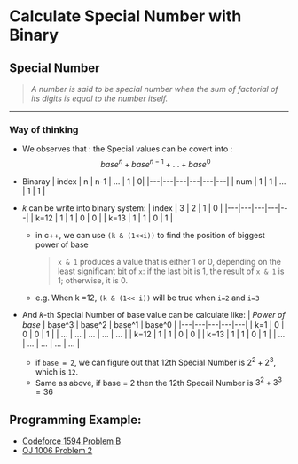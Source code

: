# Calculate Special Number with Binary
## Special Number
> *A number is said to be special number when the sum of factorial of its digits is equal to the number itself.*
---
### Way of thinking
- We observes that :
    the Special values can be covert into :
    $$
        base^n + base^{n-1} + ...+base^0
    $$
- Binaray
    | index | n | n-1 | ... | 1 | 0|
    |---|---|---|---|---|---|
    | num | 1 | 1 | ... | 1 | 1 |

- 𝑘 can be write into binary system:
    | index | 3 | 2 | 1 | 0 |
    |---|---|---|---|---|
    | k=12 | 1 | 1 | 0 | 0 |
    | k=13 | 1 | 1 | 0 | 1 |
    - in c++, we can use ```(k & (1<<i))``` to find the position of biggest power of base
        > `x & 1` produces a value that is either 1 or 0, depending on the least significant bit of `x`: if the last bit is 1, the result of `x & 1` is 1; otherwise, it is 0.
    - e.g. When k =12, ```(k & (1<< i))``` will be true when `i=2` and `i=3`
- And 𝑘-th Special Number of base value can be calculate like:
    | *Power of base* | base^3 | base^2 | base^1 | base^0 |
    |---|---|---|---|---|
    | k=1 | 0 | 0 | 0 | 1 |
    | ... | ... | ... | ... | ... |
    | k=12 | 1 | 1 | 0 | 0 |
    | k=13 | 1 | 1 | 0 | 1 |
    | ... | ... | ... | ... | ... |
    
    
    - if `base = 2`, we can figure out that 12th Special Number is $2^2 + 2^3$, which is `12`.
    - Same as above, if base = 2 then the 12th Specail Number is $3^2 + 3^3 = 36$ 

## Programming Example:
- [Codeforce 1594 Problem B](./practice/codeforce/1594/b.cpp)
- [OJ 1006 Problem 2](./practice/oj1006/q2_a1.cpp)